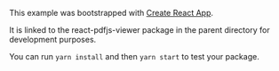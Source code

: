 This example was bootstrapped with [Create React App](https://github.com/facebook/create-react-app).

It is linked to the react-pdfjs-viewer package in the parent directory for development purposes.

You can run `yarn install` and then `yarn start` to test your package.

